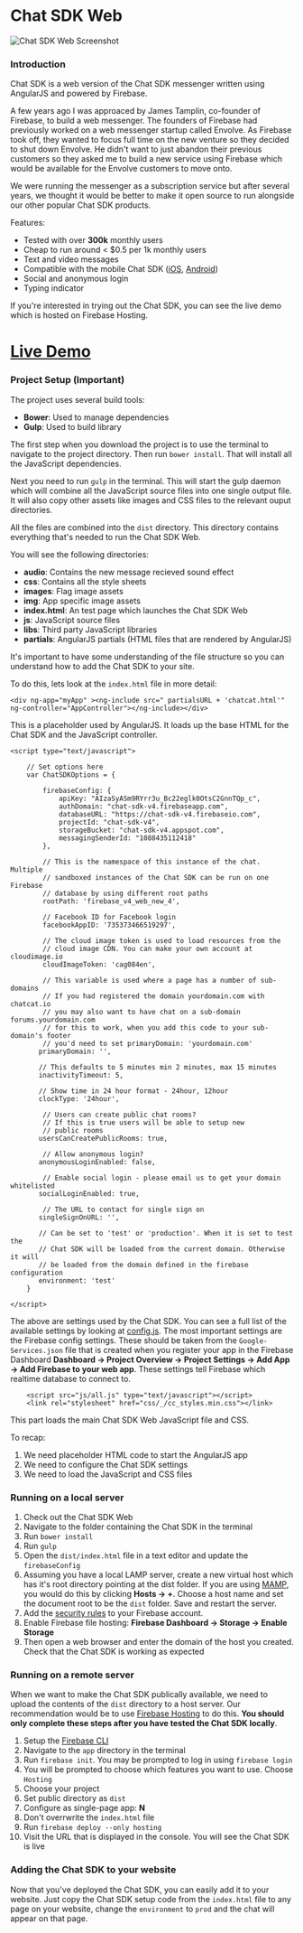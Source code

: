# Chat SDK Web

![Chat SDK Web Screenshot]()

### Introduction

Chat SDK is a web version of the Chat SDK messenger written using AngularJS and powered by Firebase. 

A few years ago I was approaced by James Tamplin, co-founder of Firebase, to build a web messenger. The founders of Firebase had previously worked on a web messenger startup called Envolve. As Firebase took off, they wanted to focus full time on the new venture so they decided to shut down Envolve. He didn't want to just abandon their previous customers so they asked me to build a new service using Firebase which would be available for the Envolve customers to move onto. 

We were running the messenger as a subscription service but after several years, we thought it would be better to make it open source to run alongside our other popular Chat SDK products. 

Features:

- Tested with over **300k** monthly users
- Cheap to run around < $0.5 per 1k monthly users
- Text and video messages
- Compatible with the mobile Chat SDK ([iOS](https://github.com/chat-sdk/chat-sdk-ios), [Android](https://github.com/chat-sdk/chat-sdk-android))
- Social and anonymous login
- Typing indicator

If you're interested in trying out the Chat SDK, you can see the live demo which is hosted on Firebase Hosting. 

# [Live Demo](https://chat-sdk-v4.firebaseapp.com/)

### Project Setup (Important)

The project uses several build tools:

- **Bower**: Used to manage dependencies
- **Gulp**: Used to build library

The first step when you download the project is to use the terminal to navigate to the project directory. Then run `bower install`. That will install all the JavaScript dependencies. 

Next you need to run `gulp` in the terminal. This will start the gulp daemon which will combine all the JavaScript source files into one single output file. It will also copy other assets like images and CSS files to the relevant ouput directories. 

All the files are combined into the `dist` directory. This directory contains everything that's needed to run the Chat SDK Web. 

You will see the following directories:

- **audio**: Contains the new message recieved sound effect
- **css**: Contains all the style sheets
- **images**: Flag image assets
- **img**: App specific image assets
- **index.html**: An test page which launches the Chat SDK Web
- **js**: JavaScript source files
- **libs**: Third party JavaScript libraries
- **partials**: AngularJS partials (HTML files that are rendered by AngularJS)

It's important to have some understanding of the file structure so you can understand how to add the Chat SDK to your site.

To do this, lets look at the `index.html` file in more detail:

```
<div ng-app="myApp" ><ng-include src=" partialsURL + 'chatcat.html'" ng-controller="AppController"></ng-include></div>
```

This is a placeholder used by AngularJS. It loads up the base HTML for the Chat SDK and the JavaScript controller. 

```
<script type="text/javascript">

    // Set options here
    var ChatSDKOptions = {

		firebaseConfig: {
			apiKey: "AIzaSyASm9RYrr3u_Bc22eglk0OtsC2GnnTQp_c",
			authDomain: "chat-sdk-v4.firebaseapp.com",
			databaseURL: "https://chat-sdk-v4.firebaseio.com",
			projectId: "chat-sdk-v4",
			storageBucket: "chat-sdk-v4.appspot.com",
			messagingSenderId: "1088435112418"
		},
		
		// This is the namespace of this instance of the chat. Multiple
		// sandboxed instances of the Chat SDK can be run on one Firebase
		// database by using different root paths
		rootPath: 'firebase_v4_web_new_4',
		
		// Facebook ID for Facebook login
		facebookAppID: '735373466519297',
		
		// The cloud image token is used to load resources from the 
		// cloud image CDN. You can make your own account at cloudimage.io
		cloudImageToken: 'cag084en',

      	// This variable is used where a page has a number of sub-domains
		// If you had registered the domain yourdomain.com with chatcat.io
		// you may also want to have chat on a sub-domain forums.yourdomain.com
		// for this to work, when you add this code to your sub-domain's footer
		// you'd need to set primaryDomain: 'yourdomain.com'
       primaryDomain: '',

       // This defaults to 5 minutes min 2 minutes, max 15 minutes
       inactivityTimeout: 5,

       // Show time in 24 hour format - 24hour, 12hour
       clockType: '24hour',

		// Users can create public chat rooms?
		// If this is true users will be able to setup new
		// public rooms
       usersCanCreatePublicRooms: true,

		// Allow anonymous login?
       anonymousLoginEnabled: false,

		// Enable social login - please email us to get your domain whitelisted
       socialLoginEnabled: true,

		// The URL to contact for single sign on
       singleSignOnURL: '',
        
       // Can be set to 'test' or 'production'. When it is set to test the 
       // Chat SDK will be loaded from the current domain. Otherwise it will
       // be loaded from the domain defined in the firebase configuration
       environment: 'test'
    }

</script>
```

The above are settings used by the Chat SDK. You can see a full list of the available settings by looking at [config.js](https://github.com/chat-sdk/chat-sdk-web/blob/chat_sdk_web/app/js/config.js). The most important settings are the Firebase config settings. These should be taken from the `Google-Services.json` file that is created when you register your app in the Firebase Dashboard **Dashboard -> Project Overview -> Project Settings -> Add App -> Add Firebase to your web app**. These settings tell Firebase which realtime database to connect to. 

```
    <script src="js/all.js" type="text/javascript"></script>
	<link rel="stylesheet" href="css/_/cc_styles.min.css"></link>
```

This part loads the main Chat SDK Web JavaScript file and CSS. 

To recap:

1. We need placeholder HTML code to start the AngularJS app
2. We need to configure the Chat SDK settings
3. We need to load the JavaScript and CSS files

### Running on a local server 

1. Check out the Chat SDK Web
2. Navigate to the folder containing the Chat SDK in the terminal
3. Run `bower install`
4. Run `gulp`
5. Open the `dist/index.html` file in a text editor and update the `firebaseConfig`
6. Assuming you have a local LAMP server, create a new virtual host which has it's root directory pointing at the dist folder. If you are using [MAMP](https://www.mamp.info/en/), you would do this by clicking **Hosts -> +**. Choose a host name and set the document root to be the `dist` folder. Save and restart the server. 
7. Add the [security rules](https://github.com/chat-sdk/chat-sdk-ios/blob/master/rules.json) to your Firebase account. 
8. Enable Firebase file hosting: **Firebase Dashboard -> Storage -> Enable Storage**
9. Then open a web browser and enter the domain of the host you created. Check that the Chat SDK is working as expected

### Running on a remote server

When we want to make the Chat SDK publically available, we need to upload the contents of the `dist` directory to a host server. Our recommendation would be to use [Firebase Hosting](https://firebase.google.com/docs/hosting/) to do this. **You should only complete these steps after you have tested the Chat SDK locally**. 

1. Setup the [Firebase CLI](https://firebase.google.com/docs/cli/)
2. Navigate to the `app` directory in the terminal
3. Run `firebase init`. You may be prompted to log in using `firebase login`
4. You will be prompted to choose which features you want to use. Choose `Hosting`
5. Choose your project
6. Set public directory as `dist`
7. Configure as single-page app: **N**
8. Don't overrwrite the `index.html` file
9. Run `firebase deploy --only hosting`
10. Visit the URL that is displayed in the console. You will see the Chat SDK is live

### Adding the Chat SDK to your website

Now that you've deployed the Chat SDK, you can easily add it to your website. Just copy the Chat SDK setup code from the `index.html` file to any page on your website, change the `environment` to `prod` and the chat will appear on that page. 



